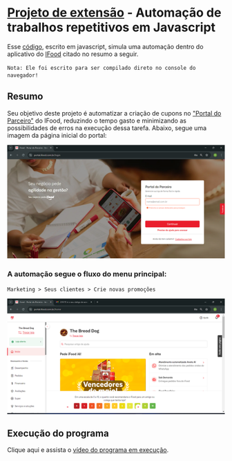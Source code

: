 # [Projeto de extensão](https://www.google.com/search?q=cruzeiro+do+sul+virtual+projeto+de+extensão&client=opera-gx&hs=9NT&sca_esv=4b3fc1098448558d&sca_upv=1&sxsrf=ADLYWIIiadBWgzieTCkGyREY5U0J8WsB3Q%3A1717805022900&ei=3p9jZt6mNs7T1sQPy_TkkQs&udm=&oq=cruzeiro+do+sul+virtual+projeto+de+ex&gs_lp=Egxnd3Mtd2l6LXNlcnAiJWNydXplaXJvIGRvIHN1bCB2aXJ0dWFsIHByb2pldG8gZGUgZXgqAggAMgUQIRigATIFECEYoAEyBRAhGJ8FSOUjUN4FWKwbcAF4AZABAZgBsQOgAe4VqgEKMC4xMi4xLjAuMbgBA8gBAPgBAZgCDqAC2xLCAgoQABiwAxjWBBhHwgINEAAYgAQYsAMYQxiKBcICExAuGIAEGLADGEMYyAMYigXYAQHCAhkQLhiABBiwAxjRAxhDGMcBGMgDGIoF2AEBwgIFEAAYgATCAgUQLhiABMICCxAuGIAEGMcBGK8BwgIGEAAYFhgewgIIEAAYgAQYogSYAwCIBgGQBhK6BgYIARABGAiSBwYxLjEyLjGgB_pO&sclient=gws-wiz-serp) - Automação de trabalhos repetitivos em Javascript
Esse [código](/Ifood_Automac_SeusClientes.js), escrito em javascript, simula uma automação dentro do aplicativo do [IFood](https://pt.wikipedia.org/wiki/IFood) citado no resumo a seguir.

`Nota: Ele foi escrito para ser compilado direto no console do navegador!`

## Resumo
Seu objetivo deste projeto é automatizar a criação de cupons no ["Portal do Parceiro"](https://portal.ifood.com.br/login) do IFood, reduzindo o tempo gasto e minimizando as possibilidades de erros na execução dessa tarefa. Abaixo, segue uma imagem da página inicial do portal:

![Página inicial do portal do parceiros](/arq/fotos/TelaInicial.png)

### A automação segue o fluxo do menu principal: 
`Marketing > Seus clientes > Crie novas promoções`

[![Página inicial do aplicativo. O fluxo encontra-se no menu vertical](/arq/fotos/InicioApp.png)](https://portal.ifood.com.br/home)

## Execução do programa

Clique aqui e assista o [vídeo do programa em execução](/arq/vídeos/AutomacEXEC.mp4).
